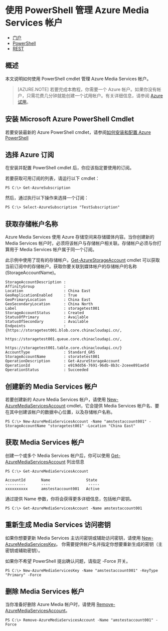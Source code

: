 <properties 
	pageTitle="使用 PowerShell 管理 Azure Media Services 帐户 - Azure 教程" 
	description="了解如何使用 PowerShell cmdlet 管理 Azure Media Services 帐户。" 
	authors="Juliako" 
	manager="dwrede" 
	editor="" 
	services="media-services" 
	documentationCenter=""/>

<tags 
	wacn.date="05/15/2015"
	ms.service="media-services" 
	ms.workload="media" 
	ms.tgt_pltfrm="na" 
	ms.devlang="na" 
	ms.topic="article" 
	ms.date="03/14/2015" 
	ms.author="juliako"/>


# 使用 PowerShell 管理 Azure Media Services 帐户


- [门户](/documentation/articles/media-services-create-account)
- [PowerShell](/documentation/articles/media-services-manage-with-powershell)
- [REST](https://msdn.microsoft.com/zh-CN/library/azure/dn167014.aspx)

## 概述 

本文说明如何使用 PowerShell cmdlet 管理 Azure Media Services 帐户。

>[AZURE.NOTE]
> 若要完成本教程，你需要一个 Azure 帐户。如果你没有帐户，只需花费几分钟就能创建一个试用帐户。有关详细信息，请参阅 <a href="/pricing/1rmb-trial/" target="_blank">Azure 试用</a>。

## 安装 Microsoft Azure PowerShell Cmdlet

若要安装最新的 Azure PowerShell cmdlet，请参阅[如何安装和配置 Azure PowerShell](/documentation/articles/powershell-install-configure)

## 选择 Azure 订阅

在安装并配置 PowerShell cmdlet 后，你应该指定要使用的订阅。 

若要获取可用订阅的列表，请运行以下 cmdlet：

	PS C:\> Get-AzureSubscription

然后，通过执行以下操作来选择一个订阅：

	PS C:\> Select-AzureSubscription "TestSubscription"

 
## 获取存储帐户名称

Azure Media Services 使用 Azure 存储空间来存储媒体内容。当你创建新的 Media Services 帐户时，必须将该帐户与存储帐户相关联。存储帐户必须与你打算用于 Media Services 帐户属于同一个订阅。 

此示例中使用了现有的存储帐户。[Get-AzureStorageAccount](https://msdn.microsoft.com/zh-CN/library/azure/dn495134.aspx) cmdlet 可以获取当前订阅中的存储帐户。获取你要关联到媒体帐户的存储帐户的名称 (StorageAccountName)。

	StorageAccountDescription :
	AffinityGroup             :
	Location                  : China East
	GeoReplicationEnabled     : True
	GeoPrimaryLocation        : China East
	GeoSecondaryLocation      : China North
	Label                     : storagetest001
	StorageAccountStatus      : Created
	StatusOfPrimary           : Available
	StatusOfSecondary         : Available
	Endpoints                 : {https://storagetest001.blob.core.chinacloudapi.cn/,
	                            https://storagetest001.queue.core.chinacloudapi.cn/,
	                            https://storagetest001.table.core.chinacloudapi.cn/}
	AccountType               : Standard_GRS
	StorageAccountName        : storatetest001
	OperationDescription      : Get-AzureStorageAccount
	OperationId               : e919dd56-7691-96db-8b3c-2ceee891ae5d
	OperationStatus           : Succeeded

## 创建新的 Media Services 帐户

若要创建新的 Azure Media Services 帐户，请使用 [New-AzureMediaServicesAccount](https://msdn.microsoft.com/zh-CN/library/azure/dn495286.aspx) cmdlet，它会提供 Media Services 帐户名、要在其中创建该帐户的数据中心位置，以及存储帐户名称。 


	PS C:\> New-AzureMediaServicesAccount -Name "amstestaccount001" -StorageAccountName "storagetest001" -Location "China East"

## 获取 Media Services 帐户

创建一个或多个 Media Services 帐户后，你可以使用 [Get-AzureMediaServicesAccount](https://msdn.microsoft.com/zh-CN/library/azure/dn495286.aspx) 列出信息

	
	PS C:\> Get-AzureMediaServicesAccount
	
	AccountId		Name				State
	---------       ----       			 -----
	xxxxxxxxxx      amstestaccount001   Active

通过提供 Name 参数，你将会获得更多详细信息，包括帐户密钥。

	PS C:\> Get-AzureMediaServicesAccount -Name amstestaccount001

## 重新生成 Media Services 访问密钥

如果你想要更新 Media Services 主访问密钥或辅助访问密钥，请使用 [New-AzureMediaServicesKey](https://msdn.microsoft.com/zh-CN/library/azure/dn495215.aspx)。 
你需要提供帐户名并指定你想要重新生成的密钥（主密钥或辅助密钥）。 

如果你不希望 PowerShell 提出确认问题，请指定 -Force 开关。

	PS C:\> New-AzureMediaServicesKey -Name "amstestaccount001" -KeyType "Primary" -Force

## 删除 Media Services 帐户

当你准备好删除 Azure Media 帐户时，请使用 [Remove-AzureMediaServicesAccount](https://msdn.microsoft.com/zh-CN/library/azure/dn495220.aspx)。

	PS C:\> Remove-AzureMediaServicesAccount -Name "amstestaccount001" -Force


<!--HONumber=53-->